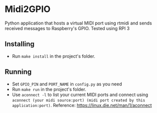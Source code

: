 # Midi2GPIO

Python application that hosts a virtual MIDI port using rtmidi and sends received messages to Raspberry's GPIO. Tested using RPI 3

## Installing

* Run `make install` in the project's folder.

## Running

* Set `GPIO_PIN` and `PORT_NAME` in `config.py` as you need
* Run `make run` in the project's folder. 
* Use `aconnect -l` to list your current MIDI ports and connect using `aconnect (your midi source:port) (midi port created by this application:port)`. Reference: https://linux.die.net/man/1/aconnect
